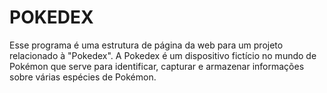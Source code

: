 # POKEDEX
Esse programa é uma estrutura de página da web para um projeto relacionado à "Pokedex". A Pokedex é um dispositivo fictício no mundo de Pokémon que serve para identificar, capturar e armazenar informações sobre várias espécies de Pokémon.
